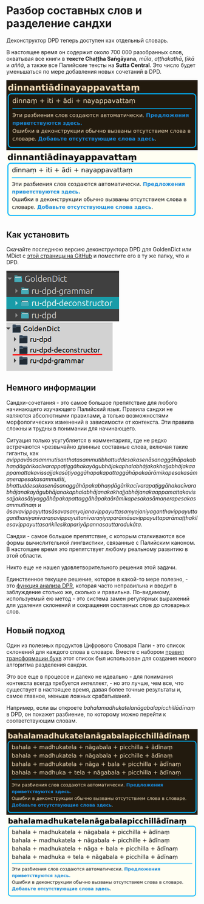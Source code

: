 # Разбор составных слов и разделение сандхи

Деконструктор DPD теперь доступен как отдельный словарь.

В настоящее время он содержит около 700 000 разобранных слов, охватывая все книги в **тексте Chaṭṭha Saṅgāyana**, *mūla*, *aṭṭhakathā*, *ṭīkā* и *aññā*, а также все Палийские тексты на **Sutta Central**. Это число будет уменьшаться по мере добавления новых сочетаний в DPD.

![deconstructor_example](../pics/deconstructor/dinnantiādikāpīti_d.png)
![deconstructor_example](../pics/deconstructor/dinnantiādikāpīti_l.png)

## Как установить

Скачайте последнюю версию деконструктора DPD для GoldenDict или MDict с [этой страницы на GitHub](https://github.com/sasanarakkha/dpd-db-sbs/releases/latest/) и поместите его в ту же папку, что и DPD.

![deconstructor_folder](../pics/deconstructor/dpd_deconstructor_folder_d.png)
![deconstructor_folder](../pics/deconstructor/dpd_deconstructor_folder_l.png)

## Немного информации

Сандхи-сочетания - это самое большое препятствие для любого начинающего изучающего Палийский язык. Правила сандхи не являются абсолютными правилами, а только возможностями морфологических изменений в зависимости от контекста. Эти правила сложны и трудны в понимании для начинающего.

Ситуация только усугубляется в комментариях, где не редко встречаются чрезвычайно длинные составные слова, включая такие гиганты, как *avippavāsasammutisanthatasammutibhattuddesakasenāsanaggāhāpakabhaṇḍāgārikacīvarappaṭiggāhakayāgubhājakaphalabhājakakhajjabhājakaappamattakavissajjakasāṭiyaggāhapakapattaggāhāpakaārāmikapesakasāmaṇerapesakasammutīti*, *bhattuddesakasenāsanaggāhāpakabhaṇḍāgārikacīvarapaṭiggāhakacīvarabhājanakayāgubhājanakaphalabhājanakakhajjabhājanakaappamattakavissajjakasāṭiyaggāhāpakapattaggāhāpakaārāmikapesakasāmaṇerapesakasammutīnaṃ* и *āsavavippayuttasāsavasaṃyojanavippayuttasaṃyojaniyaganthavippayuttaganthaniyanīvaraṇavippayuttanīvaraṇiyaparāmāsavippayuttaparāmaṭṭhakilesavippayuttasaṅkilesikapariyāpannasauttaradukāta*.

Сандхи - самое большое препятствие, с которым сталкиваются все формы вычислительной лингвистики, связанные с Палийским каноном. В настоящее время это препятствует любому реальному развитию в этой области.

Никто еще не нашел удовлетворительного решения этой задачи.

Единственное текущее решение, которое в какой-то мере полезно, - это [функция анализа DPR](https://www.digitalpalireader.online/_dprhtml/index.html?loc=m.0.0.0.0.1.2.m&amp;analysis=cakkhundriyasa.mvarasa.mvuto&amp;frombox=1), которая часто неправильна и вводит в заблуждение столько же, сколько и правильна. По-видимому, используемый ею метод - это система замен регулярных выражений для удаления склонений и сокращения составных слов до словарных слов.

## Новый подход

Один из полезных продуктов Цифрового Словаря Пали - это список склонений для каждого слова в словаре. Вместе с набором [правил трансформации букв](https://github.com/bdhrs/sqlite-db/blob/d9da7d1ae69dd9dec0aef37d7c6bbc48871ab555/sandhi/sandhi_related/sandhi_rules.tsv) этот список был использован для создания нового алгоритма разделения сандхи.

Это все еще в процессе и далеко не идеально - для понимания контекста всегда требуется интеллект, - но это лучше, чем все, что существует в настоящее время, давая более точные результаты и, самое главное, меньше ложных срабатываний.

Например, если вы откроете *bahalamadhukatelanāgabalapicchillādīnaṃ* в DPD, он покажет разбиение, по которому можно перейти к соответствующим словам.

![deconstructor](../pics/deconstructor/bahalamadhukatelanāgabalapicchillādīnaṃ_d.png)
![deconstructor](../pics/deconstructor/bahalamadhukatelanāgabalapicchillādīnaṃ_l.png)